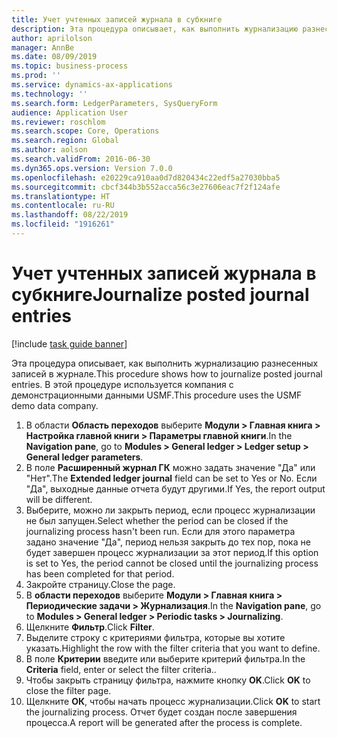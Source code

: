 ```yaml
---
title: Учет учтенных записей журнала в субкниге
description: Эта процедура описывает, как выполнить журнализацию разнесенных записей в журнале.
author: aprilolson
manager: AnnBe
ms.date: 08/09/2019
ms.topic: business-process
ms.prod: ''
ms.service: dynamics-ax-applications
ms.technology: ''
ms.search.form: LedgerParameters, SysQueryForm
audience: Application User
ms.reviewer: roschlom
ms.search.scope: Core, Operations
ms.search.region: Global
ms.author: aolson
ms.search.validFrom: 2016-06-30
ms.dyn365.ops.version: Version 7.0.0
ms.openlocfilehash: e20229ca910aa0d7d820434c22edf5a27030bba5
ms.sourcegitcommit: cbcf344b3b552acca56c3e27606eac7f2f124afe
ms.translationtype: HT
ms.contentlocale: ru-RU
ms.lasthandoff: 08/22/2019
ms.locfileid: "1916261"
---
```

# <a name="journalize-posted-journal-entries"></a><span data-ttu-id="bbcd8-103">Учет учтенных записей журнала в субкниге</span><span class="sxs-lookup"><span data-stu-id="bbcd8-103">Journalize posted journal entries</span></span>

[!include [task guide banner](../../includes/task-guide-banner.md)]

<span data-ttu-id="bbcd8-104">Эта процедура описывает, как выполнить журнализацию разнесенных записей в журнале.</span><span class="sxs-lookup"><span data-stu-id="bbcd8-104">This procedure shows how to journalize posted journal entries.</span></span> <span data-ttu-id="bbcd8-105">В этой процедуре используется компания с демонстрационными данными USMF.</span><span class="sxs-lookup"><span data-stu-id="bbcd8-105">This procedure uses the USMF demo data company.</span></span>

1. <span data-ttu-id="bbcd8-106">В области **Область переходов** выберите **Модули > Главная книга > Настройка главной книги > Параметры главной книги**.</span><span class="sxs-lookup"><span data-stu-id="bbcd8-106">In the **Navigation pane**, go to **Modules > General ledger > Ledger setup > General ledger parameters**.</span></span>
2. <span data-ttu-id="bbcd8-107">В поле **Расширенный журнал ГК** можно задать значение "Да" или "Нет".</span><span class="sxs-lookup"><span data-stu-id="bbcd8-107">The **Extended ledger journal** field can be set to Yes or No.</span></span> <span data-ttu-id="bbcd8-108">Если "Да", выходные данные отчета будут другими.</span><span class="sxs-lookup"><span data-stu-id="bbcd8-108">If Yes, the report output will be different.</span></span>
3. <span data-ttu-id="bbcd8-109">Выберите, можно ли закрыть период, если процесс журнализации не был запущен.</span><span class="sxs-lookup"><span data-stu-id="bbcd8-109">Select whether the period can be closed if the journalizing process hasn't been run.</span></span> <span data-ttu-id="bbcd8-110">Если для этого параметра задано значение "Да", период нельзя закрыть до тех пор, пока не будет завершен процесс журнализации за этот период.</span><span class="sxs-lookup"><span data-stu-id="bbcd8-110">If this option is set to Yes, the period cannot be closed until the journalizing process has been completed for that period.</span></span>  
4. <span data-ttu-id="bbcd8-111">Закройте страницу.</span><span class="sxs-lookup"><span data-stu-id="bbcd8-111">Close the page.</span></span>
5. <span data-ttu-id="bbcd8-112">В **области переходов** выберите **Модули > Главная книга > Периодические задачи > Журнализация**.</span><span class="sxs-lookup"><span data-stu-id="bbcd8-112">In the **Navigation pane**, go to **Modules > General ledger > Periodic tasks > Journalizing**.</span></span>
6. <span data-ttu-id="bbcd8-113">Щелкните **Фильтр**.</span><span class="sxs-lookup"><span data-stu-id="bbcd8-113">Click **Filter**.</span></span>
7. <span data-ttu-id="bbcd8-114">Выделите строку с критериями фильтра, которые вы хотите указать.</span><span class="sxs-lookup"><span data-stu-id="bbcd8-114">Highlight the row with the filter criteria that you want to define.</span></span>
8. <span data-ttu-id="bbcd8-115">В поле **Критерии** введите или выберите критерий фильтра.</span><span class="sxs-lookup"><span data-stu-id="bbcd8-115">In the **Criteria** field, enter or select the filter criteria..</span></span>
9. <span data-ttu-id="bbcd8-116">Чтобы закрыть страницу фильтра, нажмите кнопку **OK**.</span><span class="sxs-lookup"><span data-stu-id="bbcd8-116">Click **OK** to close the filter page.</span></span>
10. <span data-ttu-id="bbcd8-117">Щелкните **ОК**, чтобы начать процесс журнализации.</span><span class="sxs-lookup"><span data-stu-id="bbcd8-117">Click **OK** to start the journalizing process.</span></span> <span data-ttu-id="bbcd8-118">Отчет будет создан после завершения процесса.</span><span class="sxs-lookup"><span data-stu-id="bbcd8-118">A report will be generated after the process is complete.</span></span>  

